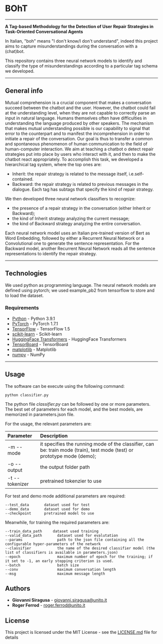# BOhT

***
**A Tag-based Methodology for the Detection of User
Repair Strategies in Task-Oriented Conversational
Agents**

In Italian, "boh" means "I don't know/I don't understand", indeed
this project aims to capture misunderstandings during the conversation with a (chat)bot.

This repository contains three neural network models to identify and classify the type of misunderstandings
according to a particular tag schema we developed.

***

<!--## Table of Contents
1. [General Info](#general-info)
2. [Technologies](#technologies)
4. [Usage](#usage)

***
-->

## General info

Mutual  comprehension  is  a  crucial  component  that  makes  a  conversation succeed between the chatbot and the user.
However, the chatbot could fail at the understanding level, when they are not capable to correctly parse an input in natural language.
Humans themselves often have difficulties in understanding the language produced by other speakers.
The mechanism that makes mutual understanding possible is our capability to signal that error
to the counterpart and to manifest the incomprehension in order to initiate a repair of the conversation.
Our goal is thus to transfer a common and spontaneous phenomenon of human communication to the field of human-computer interaction.
We aim at teaching a chatbot o detect repair strategies put into place by users who interact with it,
and then to make the chatbot react appropriately.
To accomplish this task, we developed a hierarchical tag system, where the top ones are:
* Inherit: the repair strategy is related to the message itself, i.e.self-contained.
* Backward: the repair strategy is related  to  previous  messages in the dialogue.
Each tag has subtags that specify the kind of repair strategy.

We then developed three neural network classifiers to recognize:
* the presence of a repair strategy in the conversation (either Inherit or Backward);
* the kind of Inherit strategy analyzing the current message;
* the kind of Backward strategy analyzing the entire conversation.

Each neural network model uses an Italian pre-trained version of Bert as Word Embedding,
followed by either a Recurrent Neural Network or a Convolutional one to generate the sentence representation.
For the Backward model, another Recurrent Neural Network reads all the sentence representations to identify the repair strategy.

***

## Technologies

We used python as programming language. The neural network models are defined using pytorch; we used example_pb2 from tensorflow
to store and to load the dataset.

### Requirements

* [Python](https://www.python.org/) - Python 3.9.1
* [PyTorch](https://pytorch.org/) - PyTorch 1.7.1
* [TensorFlow](https://www.tensorflow.org/) - TensorFlow 1.5
* [scikit-learn](https://scikit-learn.org/stable/) - Scikit-learn
* [HuggingFace Transformers](https://huggingface.co/docs/transformers/index) - HuggingFace Transformers
* [TensorBoard](https://www.tensorflow.org/tensorboard) - TensorBoard
* [matplotlib](https://matplotlib.org/) - Matplotlib
* [numpy](http://www.numpy.org/) - NumPy


***

## Usage

The software can be execute using the following command:

```
python classifier.py
```

The python file *classifier.py* can be followed by one or more parameters. The best set of parameters for each model, and the best models, are memorized in parameters.json file.

For the usage, the relevant parameters are:

| Parameter                 | Description   |
| :------------------------ | :-------------|
| -m --mode 	       | it specifies the running mode of the classifier, can be: train mode (train), test mode (test) or prototype mode (demo);
| -o --output | the output folder path
| -t --tokenizer | pretrained tokenzier to use

For test and demo mode additional parameters are required:
```
--test_data       dataset used for test
--demo_data       dataset used for demo
--checkpoint      pretrained model to use
```

Meanwhile, for training the required parameters are:
```
--train_data_path     dataset used training
--valid_data_path       dataset used for evalutation
--params                path to the json file containing all the configurable hyper-parameters of the network
--classifier            the name of the desired classifier model (the list of classifiers is available in parameters.json)
--epoch                 maximum number of epoch for the training; if it set to -1, an early stopping criterion is used.
--batch                 batch size
--conv                  maximum conversation length
--msg                   maximum message length
```



## Authors

* **Giovanni Siragusa** - [giovanni.siragusa@unito.it](mailto:giovanni.siragusa@unito.it)
* **Roger Ferrod** - [roger.ferrod@unito.it](mailto:roger.ferrod@unito.it)

## License

This project is licensed under the MIT License - see the [LICENSE.md](LICENSE.md) file for details
